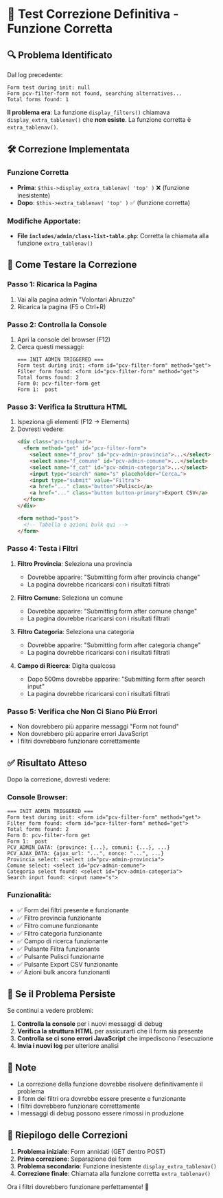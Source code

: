 # 🎯 Test Correzione Definitiva - Funzione Corretta

## 🔍 Problema Identificato

Dal log precedente:
```
Form test during init: null
Form pcv-filter-form not found, searching alternatives...
Total forms found: 1
```

**Il problema era**: La funzione `display_filters()` chiamava `display_extra_tablenav()` che **non esiste**. La funzione corretta è `extra_tablenav()`.

## 🛠️ Correzione Implementata

### **Funzione Corretta**
- **Prima**: `$this->display_extra_tablenav( 'top' )` ❌ (funzione inesistente)
- **Dopo**: `$this->extra_tablenav( 'top' )` ✅ (funzione corretta)

### **Modifiche Apportate:**
- **File `includes/admin/class-list-table.php`**: Corretta la chiamata alla funzione `extra_tablenav()`

## 🧪 Come Testare la Correzione

### Passo 1: Ricarica la Pagina
1. Vai alla pagina admin "Volontari Abruzzo"
2. Ricarica la pagina (F5 o Ctrl+R)

### Passo 2: Controlla la Console
1. Apri la console del browser (F12)
2. Cerca questi messaggi:
   ```
   === INIT ADMIN TRIGGERED ===
   Form test during init: <form id="pcv-filter-form" method="get">
   Filter form found: <form id="pcv-filter-form" method="get">
   Total forms found: 2
   Form 0: pcv-filter-form get
   Form 1:  post
   ```

### Passo 3: Verifica la Struttura HTML
1. Ispeziona gli elementi (F12 → Elements)
2. Dovresti vedere:
   ```html
   <div class="pcv-topbar">
     <form method="get" id="pcv-filter-form">
       <select name="f_prov" id="pcv-admin-provincia">...</select>
       <select name="f_comune" id="pcv-admin-comune">...</select>
       <select name="f_cat" id="pcv-admin-categoria">...</select>
       <input type="search" name="s" placeholder="Cerca…">
       <input type="submit" value="Filtra">
       <a href="..." class="button">Pulisci</a>
       <a href="..." class="button button-primary">Export CSV</a>
     </form>
   </div>
   
   <form method="post">
     <!-- Tabella e azioni bulk qui -->
   </form>
   ```

### Passo 4: Testa i Filtri
1. **Filtro Provincia**: Seleziona una provincia
   - Dovrebbe apparire: "Submitting form after provincia change"
   - La pagina dovrebbe ricaricarsi con i risultati filtrati

2. **Filtro Comune**: Seleziona un comune
   - Dovrebbe apparire: "Submitting form after comune change"
   - La pagina dovrebbe ricaricarsi con i risultati filtrati

3. **Filtro Categoria**: Seleziona una categoria
   - Dovrebbe apparire: "Submitting form after categoria change"
   - La pagina dovrebbe ricaricarsi con i risultati filtrati

4. **Campo di Ricerca**: Digita qualcosa
   - Dopo 500ms dovrebbe apparire: "Submitting form after search input"
   - La pagina dovrebbe ricaricarsi con i risultati filtrati

### Passo 5: Verifica che Non Ci Siano Più Errori
- Non dovrebbero più apparire messaggi "Form not found"
- Non dovrebbero più apparire errori JavaScript
- I filtri dovrebbero funzionare correttamente

## ✅ Risultato Atteso

Dopo la correzione, dovresti vedere:

### Console Browser:
```
=== INIT ADMIN TRIGGERED ===
Form test during init: <form id="pcv-filter-form" method="get">
Filter form found: <form id="pcv-filter-form" method="get">
Total forms found: 2
Form 0: pcv-filter-form get
Form 1:  post
PCV_ADMIN_DATA: {province: {...}, comuni: {...}, ...}
PCV_AJAX_DATA: {ajax_url: "...", nonce: "...", ...}
Provincia select: <select id="pcv-admin-provincia">
Comune select: <select id="pcv-admin-comune">
Categoria select found: <select id="pcv-admin-categoria">
Search input found: <input name="s">
```

### Funzionalità:
- ✅ Form dei filtri presente e funzionante
- ✅ Filtro provincia funzionante
- ✅ Filtro comune funzionante
- ✅ Filtro categoria funzionante
- ✅ Campo di ricerca funzionante
- ✅ Pulsante Filtra funzionante
- ✅ Pulsante Pulisci funzionante
- ✅ Pulsante Export CSV funzionante
- ✅ Azioni bulk ancora funzionanti

## 🚨 Se il Problema Persiste

Se continui a vedere problemi:

1. **Controlla la console** per i nuovi messaggi di debug
2. **Verifica la struttura HTML** per assicurarti che il form sia presente
3. **Controlla se ci sono errori JavaScript** che impediscono l'esecuzione
4. **Invia i nuovi log** per ulteriore analisi

## 📝 Note

- La correzione della funzione dovrebbe risolvere definitivamente il problema
- Il form dei filtri ora dovrebbe essere presente e funzionante
- I filtri dovrebbero funzionare correttamente
- I messaggi di debug possono essere rimossi in produzione

## 🎉 Riepilogo delle Correzioni

1. **Problema iniziale**: Form annidati (GET dentro POST)
2. **Prima correzione**: Separazione dei form
3. **Problema secondario**: Funzione inesistente `display_extra_tablenav()`
4. **Correzione finale**: Chiamata alla funzione corretta `extra_tablenav()`

Ora i filtri dovrebbero funzionare perfettamente! 🎯
